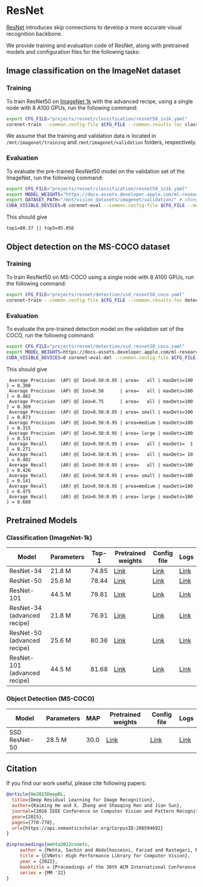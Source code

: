 # ResNet

[ResNet](https://arxiv.org/abs/1512.03385) introduces skip connections to develop a more accurate visual recognition backbone.

We provide training and evaluation code of ResNet, along with pretrained models and configuration files for the following tasks:

## Image classification on the ImageNet dataset

### Training
To train ResNet50 on [ImageNet 1k](https://image-net.org) with the advanced recipe, using a single node with 8 A100 GPUs, run the following command:

```bash
export CFG_FILE="projects/resnet/classification/resnet50_in1k.yaml"
corenet-train --common.config-file $CFG_FILE --common.results-loc classification_results
```

We assume that the training and validation data is located in `/mnt/imagenet/training` and `/mnt/imagenet/validation` folders, respectively. 

### Evaluation

To evaluate the pre-trained ResNet50 model on the validation set of the ImageNet, run the following command:

```bash
export CFG_FILE="projects/resnet/classification/resnet50_in1k.yaml"
export MODEL_WEIGHTS="https://docs-assets.developer.apple.com/ml-research/models/cvnets-v2/classification/advanced/resnet-50-adv.pt"
export DATASET_PATH="/mnt/vision_datasets/imagenet/validation/" # change to the ImageNet validation path
CUDA_VISIBLE_DEVICES=0 corenet-eval --common.config-file $CFG_FILE --model.classification.pretrained $MODEL_WEIGHTS --common.override-kwargs dataset.root_val=$DATASET_PATH
```

This should give
```
top1=80.37 || top5=95.056
```

## Object detection on the MS-COCO dataset

### Training
To train ResNet50 on MS-COCO using a single node with 8 A100 GPUs, run the following command:

```bash
export CFG_FILE="projects/resnet/detection/ssd_resnet50_coco.yaml"
corenet-train --common.config-file $CFG_FILE --common.results-loc detection_results
```

### Evaluation
To evaluate the pre-trained detection model on the validation set of the COCO, run the following command:

```bash
export CFG_FILE="projects/resnet/detection/ssd_resnet50_coco.yaml"
export MODEL_WEIGHTS=https://docs-assets.developer.apple.com/ml-research/models/cvnets-v2/detection/coco-ssd-resnet-50.pt
CUDA_VISIBLE_DEVICES=0 corenet-eval-det --common.config-file $CFG_FILE --common.results-loc detection_results --model.detection.pretrained $MODEL_WEIGHTS --evaluation.detection.resize-input-images --evaluation.detection.mode validation_set 
```

This should give

```
 Average Precision  (AP) @[ IoU=0.50:0.95 | area=   all | maxDets=100 ] = 0.300
 Average Precision  (AP) @[ IoU=0.50      | area=   all | maxDets=100 ] = 0.482
 Average Precision  (AP) @[ IoU=0.75      | area=   all | maxDets=100 ] = 0.309
 Average Precision  (AP) @[ IoU=0.50:0.95 | area= small | maxDets=100 ] = 0.073
 Average Precision  (AP) @[ IoU=0.50:0.95 | area=medium | maxDets=100 ] = 0.315
 Average Precision  (AP) @[ IoU=0.50:0.95 | area= large | maxDets=100 ] = 0.531
 Average Recall     (AR) @[ IoU=0.50:0.95 | area=   all | maxDets=  1 ] = 0.271
 Average Recall     (AR) @[ IoU=0.50:0.95 | area=   all | maxDets= 10 ] = 0.402
 Average Recall     (AR) @[ IoU=0.50:0.95 | area=   all | maxDets=100 ] = 0.426
 Average Recall     (AR) @[ IoU=0.50:0.95 | area= small | maxDets=100 ] = 0.141
 Average Recall     (AR) @[ IoU=0.50:0.95 | area=medium | maxDets=100 ] = 0.475
 Average Recall     (AR) @[ IoU=0.50:0.95 | area= large | maxDets=100 ] = 0.680
```


## Pretrained Models
### Classification (ImageNet-1k)

| Model | Parameters | Top-1 | Pretrained weights | Config file | Logs |
| ---  | --- | --- | --- | --- | --- |
| ResNet-34 | 21.8 M | 74.85 | [Link](https://docs-assets.developer.apple.com/ml-research/models/cvnets-v2/classification/resnet-34.pt) | [Link](https://docs-assets.developer.apple.com/ml-research/models/cvnets-v2/classification/resnet-34.yaml) | [Link](https://docs-assets.developer.apple.com/ml-research/models/cvnets-v2/classification/resnet-34.logs) |
| ResNet-50 | 25.6 M | 78.44 | [Link](https://docs-assets.developer.apple.com/ml-research/models/cvnets-v2/classification/resnet-50.pt) | [Link](https://docs-assets.developer.apple.com/ml-research/models/cvnets-v2/classification/resnet-50.yaml) | [Link](https://docs-assets.developer.apple.com/ml-research/models/cvnets-v2/classification/resnet-50.logs) |
| ResNet-101 | 44.5 M | 79.81 | [Link](https://docs-assets.developer.apple.com/ml-research/models/cvnets-v2/classification/resnet-101.pt) | [Link](https://docs-assets.developer.apple.com/ml-research/models/cvnets-v2/classification/resnet-101.yaml) | [Link](https://docs-assets.developer.apple.com/ml-research/models/cvnets-v2/classification/resnet-101.logs) |
| ResNet-34 (advanced recipe) | 21.8 M | 76.91 | [Link](https://docs-assets.developer.apple.com/ml-research/models/cvnets-v2/classification/advanced/resnet-34-adv.pt) | [Link](https://docs-assets.developer.apple.com/ml-research/models/cvnets-v2/classification/advanced/resnet-34-adv.yaml) | [Link](https://docs-assets.developer.apple.com/ml-research/models/cvnets-v2/classification/advanced/resnet-34-adv.logs) |
| ResNet-50 (advanced recipe) | 25.6 M | 80.36 | [Link](https://docs-assets.developer.apple.com/ml-research/models/cvnets-v2/classification/advanced/resnet-50-adv.pt) | [Link](https://docs-assets.developer.apple.com/ml-research/models/cvnets-v2/classification/advanced/resnet-50-adv.yaml) | [Link](https://docs-assets.developer.apple.com/ml-research/models/cvnets-v2/classification/advanced/resnet-50-adv.logs) |
| ResNet-101 (advanced recipe) | 44.5 M | 81.68 | [Link](https://docs-assets.developer.apple.com/ml-research/models/cvnets-v2/classification/advanced/resnet-101-adv.pt) | [Link](https://docs-assets.developer.apple.com/ml-research/models/cvnets-v2/classification/advanced/resnet-101-adv.yaml) | [Link](https://docs-assets.developer.apple.com/ml-research/models/cvnets-v2/classification/advanced/resnet-101-adv.logs) |

### Object Detection (MS-COCO)
| Model | Parameters | MAP | Pretrained weights | Config file | Logs |
| ---  | --- | --- | --- | --- |  --- |
| SSD ResNet-50 | 28.5 M | 30.0 | [Link](https://docs-assets.developer.apple.com/ml-research/models/cvnets-v2/detection/coco-ssd-resnet-50.pt) | [Link](https://docs-assets.developer.apple.com/ml-research/models/cvnets-v2/detection/coco-ssd-resnet-50.yaml) | [Link](https://docs-assets.developer.apple.com/ml-research/models/cvnets-v2/detection/coco-ssd-resnet-50.logs) |

## Citation
If you find our work useful, please cite following papers:

```BibTex
@article{He2015DeepRL,
  title={Deep Residual Learning for Image Recognition},
  author={Kaiming He and X. Zhang and Shaoqing Ren and Jian Sun},
  journal={2016 IEEE Conference on Computer Vision and Pattern Recognition (CVPR)},
  year={2015},
  pages={770-778},
  url={https://api.semanticscholar.org/CorpusID:206594692}
}

@inproceedings{mehta2022cvnets, 
     author = {Mehta, Sachin and Abdolhosseini, Farzad and Rastegari, Mohammad}, 
     title = {CVNets: High Performance Library for Computer Vision}, 
     year = {2022}, 
     booktitle = {Proceedings of the 30th ACM International Conference on Multimedia}, 
     series = {MM '22} 
}
```
